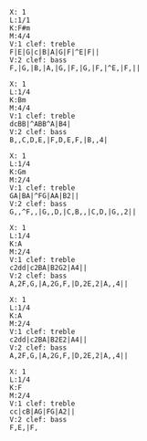 ```music-abc
X: 1
L:1/1
K:F#m
M:4/4
V:1 clef: treble
F|E|G|c|B|A|G|F|^E|F||
V:2 clef: bass
F,|G,|B,|A,|G,|F,|G,|F,|^E,|F,||
```

```music-abc
X: 1
L:1/4
K:Bm
M:4/4
V:1 clef: treble
dcBB|^ABB^A|B4|
V:2 clef: bass
B,,C,D,E,|F,D,E,F,|B,,4|
```

```music-abc
X: 1
L:1/4
K:Gm
M:2/4
V:1 clef: treble
GA|BA|^FG|AA|B2||
V:2 clef: bass
G,,^F,,|G,,D,|C,B,,|C,D,|G,,2||
```

```music-abc
X: 1
L:1/4
K:A
M:2/4
V:1 clef: treble
c2dd|c2BA|B2G2|A4||
V:2 clef: bass
A,2F,G,|A,2G,F,|D,2E,2|A,,4||
```

```music-abc
X: 1
L:1/4
K:A
M:2/4
V:1 clef: treble
c2dd|c2BA|B2E2|A4||
V:2 clef: bass
A,2F,G,|A,2G,F,|D,2E,2|A,,4||
```

```music-abc
X: 1
L:1/4
K:F
M:2/4
V:1 clef: treble
cc|cB|AG|FG|A2||
V:2 clef: bass
F,E,|F,
```
